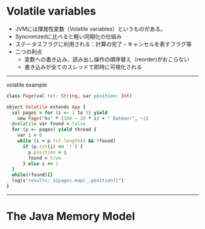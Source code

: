 # Volatile variables
* JVMには揮発性変数（Volatile variables）というものがある。
* Syncronizedに比べると軽い同期化の仕組み
* ステータスフラグに利用される：計算の完了・キャンセルを表すフラグ等
* 二つの利点
  * 変数への書き込み、読み出し操作の順序替え（reorder)がおこらない
  * 書き込みが全てのスレッドで即時に可視化される

---
volatile example  
```rb
class Page(val txt: String, var position: Int)

object Volatile extends App {
  val pages = for (i <- 1 to 5) yield
    new Page("Na" * (100 - 20 * i) + " Batman!", -1)
  @volatile var found = false
  for (p <- pages) yield thread {
    var i = 0
    while (i < p.txt.length() && !found)
      if (p.txt(i) == '!') {
        p.position = i
        found = true
      } else i += 1
  }
  while(!found){}
  log(s"results: ${pages.map(_.position)}")
}

```



---

# The Java Memory Model
